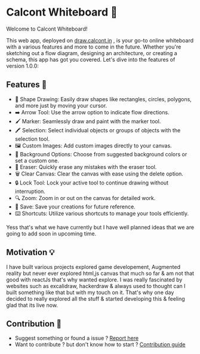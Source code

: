 # Calcont Whiteboard 🎨

Welcome to Calcont Whiteboard! 

This web app, deployed on [draw.calcont.in](https://draw.calcont.in) , is your go-to online whiteboard with a various features and more to come in the future. Whether you're sketching out a flow diagram, designing an architecture, or creating a schema, this app has got you covered. Let's dive into the features of version 1.0.0:

## Features 🚀

- 🎨 Shape Drawing: Easily draw shapes like rectangles, circles, polygons, and more just by moving your cursor.
- ➡️ Arrow Tool: Use the arrow option to indicate flow directions.
- 🖌️ Marker: Seamlessly draw and paint with the marker tool.
- 🖍️ Selection: Select individual objects or groups of objects with the selection tool.
- 🖼️ Custom Images: Add custom images directly to your canvas.
- 🌈 Background Options: Choose from suggested background colors or set a custom one.
- 🧽 Eraser: Quickly erase any mistakes with the eraser tool.
- 🗑️ Clear Canvas: Clear the canvas with ease using the delete option.
- 🔒 Lock Tool: Lock your active tool to continue drawing without interruption.
- 🔍 Zoom: Zoom in or out on the canvas for detailed work.
- 💾 Save: Save your creations for future reference.
- ⌨️ Shortcuts: Utilize various shortcuts to manage your tools efficiently.

Yess that's what we have currently but I have well planned ideas that we are going to add soon in upcoming time.

## Motivation 💡

I have built various projects explored game developement, Augmented reality but never ever explored html,js canvas that much so far & am not that good with reactJs that's why wanted explore. I was really fascinated by websites such as excalidraw, hackerdraw & always used to thought can I built something like that but with my touch on it. That's why one day decided to really explored all the stuff & started developing this & feeling glad that its live now.

## Contribution 🤝

-  Suggest something or found a issue ? [Report here](https://github.com/calcont/whiteboard/issues)
-  Want to contribute ? but don't know how to start ? [Contribution guide](https://github.com/calcont/whiteboard/CONTRIBUTION.md)

